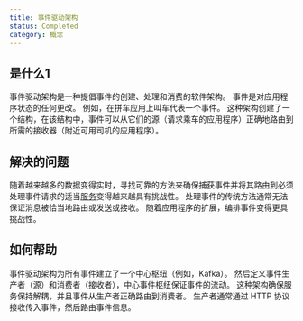 ```yaml
---
title: 事件驱动架构
status: Completed
category: 概念
---
```


## 是什么1

事件驱动架构是一种提倡事件的创建、处理和消费的软件架构。
事件是对应用程序状态的任何更改。
例如，在拼车应用上叫车代表一个事件。
这种架构创建了一个结构，在该结构中，事件可以从它们的源（请求乘车的应用程序）正确地路由到所需的接收器（附近可用司机的应用程序）。

## 解决的问题

随着越来越多的数据变得实时，寻找可靠的方法来确保捕获事件并将其路由到必须处理事件请求的适当[服务](/zh-cn/service/)变得越来越具有挑战性。
处理事件的传统方法通常无法保证消息被恰当地路由或发送或接收。
随着应用程序的扩展，编排事件变得更具挑战性。

## 如何帮助

事件驱动架构为所有事件建立了一个中心枢纽（例如，Kafka）。
然后定义事件生产者（源）和消费者（接收者），中心事件枢纽保证事件的流动。
这种架构确保服务保持解耦，并且事件从生产者正确路由到消费者。
生产者通常通过 HTTP 协议接收传入事件，然后路由事件信息。
